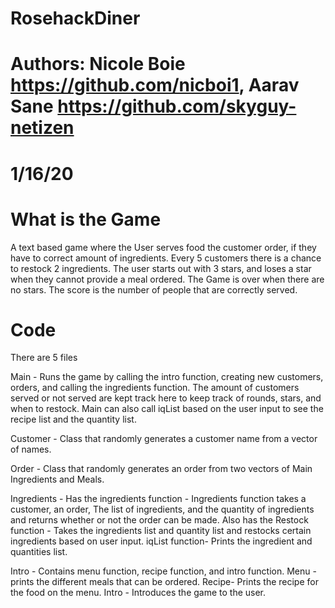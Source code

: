 # RosehackDiner

# Authors: Nicole Boie https://github.com/nicboi1, Aarav Sane https://github.com/skyguy-netizen

# 1/16/20

# What is the Game #
A text based game where the User serves food the customer order, if they have to correct amount of ingredients. Every 5 customers there is a chance to restock 2 ingredients. The user starts out with 3 stars, and loses a star when they cannot provide a meal ordered. The Game is over when there are no stars. The score is the number of people that are correctly served.

# Code 

There are 5 files

Main - Runs the game by calling the intro function, creating new customers, orders, and calling the ingredients function. The amount of customers served or not served are kept track here to keep track of rounds, stars, and when to restock. Main can also call iqList based on the user input to see the recipe list and the quantity list.

Customer - Class that randomly generates a  customer name from a vector of names.

Order - Class that randomly generates an order from two vectors of Main Ingredients and Meals.

Ingredients - Has the ingredients function - Ingredients function takes a customer, an order, The list of ingredients, and the quantity of ingredients and returns whether or not the order can be made. Also has the Restock function - Takes the ingredients list and quantity list and restocks certain ingredients based on user input. iqList function- Prints the ingredient and quantities list.

Intro - Contains menu function, recipe function, and intro function. Menu - prints the different meals that can be ordered. Recipe- Prints the recipe for the food on the menu. Intro - Introduces the game to the user.

